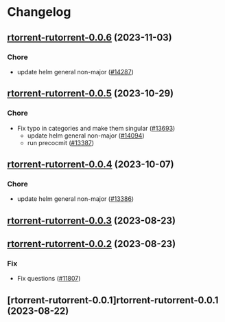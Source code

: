# Changelog



## [rtorrent-rutorrent-0.0.6](https://github.com/truecharts/charts/compare/rtorrent-rutorrent-0.0.5...rtorrent-rutorrent-0.0.6) (2023-11-03)

### Chore

- update helm general non-major ([#14287](https://github.com/truecharts/charts/issues/14287))
  
  


## [rtorrent-rutorrent-0.0.5](https://github.com/truecharts/charts/compare/rtorrent-rutorrent-0.0.4...rtorrent-rutorrent-0.0.5) (2023-10-29)

### Chore

- Fix typo in categories and make them singular ([#13693](https://github.com/truecharts/charts/issues/13693))
  - update helm general non-major ([#14094](https://github.com/truecharts/charts/issues/14094))
  - run precocmit ([#13387](https://github.com/truecharts/charts/issues/13387))
  
  


## [rtorrent-rutorrent-0.0.4](https://github.com/truecharts/charts/compare/rtorrent-rutorrent-0.0.3...rtorrent-rutorrent-0.0.4) (2023-10-07)

### Chore

- update helm general non-major ([#13386](https://github.com/truecharts/charts/issues/13386))
  
  


## [rtorrent-rutorrent-0.0.3](https://github.com/truecharts/charts/compare/rtorrent-rutorrent-0.0.2...rtorrent-rutorrent-0.0.3) (2023-08-23)




## [rtorrent-rutorrent-0.0.2](https://github.com/truecharts/charts/compare/rtorrent-rutorrent-0.0.1...rtorrent-rutorrent-0.0.2) (2023-08-23)

### Fix

- Fix questions ([#11807](https://github.com/truecharts/charts/issues/11807))
  
  


## [rtorrent-rutorrent-0.0.1]rtorrent-rutorrent-0.0.1 (2023-08-22)

